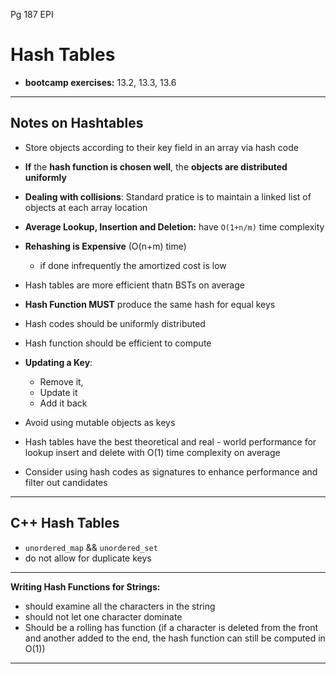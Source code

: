 Pg 187 EPI

# Hash Tables #

*   **bootcamp exercises:** 13.2, 13.3, 13.6

---

## Notes on Hashtables ##

*   Store objects according to their key field in an array via hash code
*   **If** the **hash function is chosen well**, the **objects are distributed uniformly**
*   **Dealing with collisions**:  Standard pratice is to maintain a linked list of objects at each array location
*   **Average Lookup, Insertion and Deletion:** have `O(1+n/m)` time complexity
*   **Rehashing is Expensive** (O(n+m) time)
    *   if done infrequently the amortized cost is low
*   Hash tables are more efficient thatn BSTs on average
*   **Hash Function MUST** produce the same hash for equal keys
*   Hash codes should be uniformly distributed
*   Hash function should be efficient to compute
*   **Updating a Key**:
    *   Remove it,
    *   Update it
    *   Add it back
*   Avoid using mutable objects as keys

*   Hash tables have the best theoretical and real - world performance for lookup insert and delete with O(1) time complexity on average 
*   Consider using hash codes as signatures to enhance performance and filter out candidates

---

## C++ Hash Tables ##

*  `unordered_map` && `unordered_set`
*  do not allow for duplicate keys

---

**Writing Hash Functions for Strings:**

*   should examine all the characters in the string
*   should not let one character dominate
*   Should be a rolling has function (if a character is deleted from the front and another added to the end, the hash function can still be computed in O(1))
<!-- hash<string>() ()? -->

---